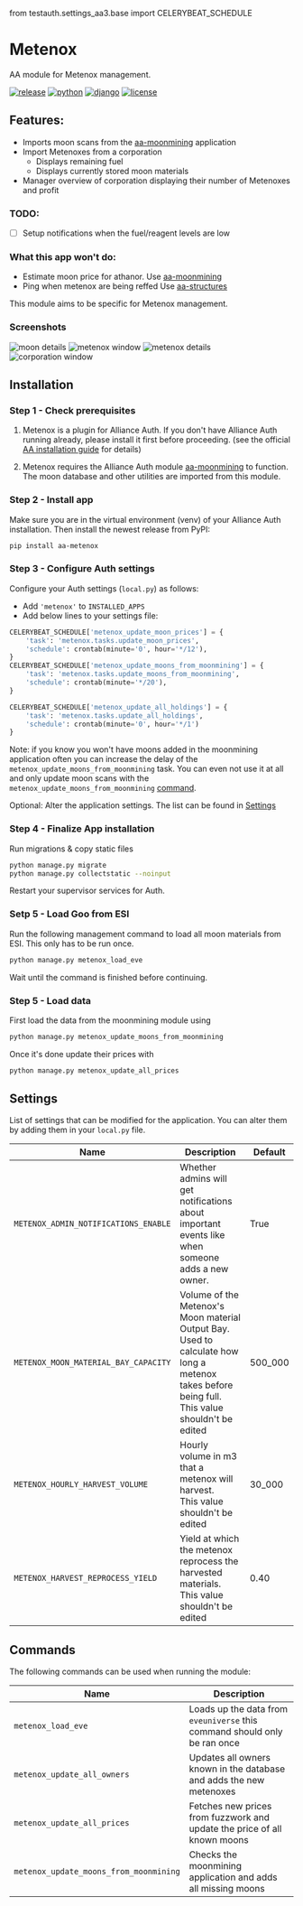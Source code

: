 from testauth.settings_aa3.base import CELERYBEAT_SCHEDULE

# Metenox

AA module for Metenox management.

[![release](https://img.shields.io/pypi/v/aa-metenox?label=release)](https://pypi.org/project/aa-metenox/)
[![python](https://img.shields.io/pypi/pyversions/aa-metenox)](https://pypi.org/project/aa-metenox/)
[![django](https://img.shields.io/pypi/djversions/aa-metenox?label=django)](https://pypi.org/project/aa-metenox/)
[![license](https://img.shields.io/badge/license-MIT-green)](https://gitlab.com/r0kym/aa-metenox/-/blob/master/LICENSE)

## Features:

- Imports moon scans from the [aa-moonmining](https://gitlab.com/ErikKalkoken/aa-moonmining) application
- Import Metenoxes from a corporation
  - Displays remaining fuel
  - Displays currently stored moon materials
- Manager overview of corporation displaying their number of Metenoxes and profit

### TODO:

- [ ] Setup notifications when the fuel/reagent levels are low

### What this app won't do:
- Estimate moon price for athanor.
  Use [aa-moonmining](https://gitlab.com/ErikKalkoken/aa-moonmining)
- Ping when metenox are being reffed
  Use [aa-structures](https://gitlab.com/ErikKalkoken/aa-structures)

This module aims to be specific for Metenox management.

### Screenshots

![moon details](images/moon_details.png)
![metenox window](images/metenox_window.png)
![metenox details](images/metenox_details.png)
![corporation window](images/corporation_window.png)

## Installation

### Step 1 - Check prerequisites

1. Metenox is a plugin for Alliance Auth. If you don't have Alliance Auth running already, please install it first before proceeding. (see the official [AA installation guide](https://allianceauth.readthedocs.io/en/latest/installation/auth/allianceauth/) for details)

2. Metenox requires the Alliance Auth module [aa-moonmining](https://gitlab.com/ErikKalkoken/aa-moonmining) to function.
  The moon database and other utilities are imported from this module.

### Step 2 - Install app

Make sure you are in the virtual environment (venv) of your Alliance Auth installation. Then install the newest release from PyPI:

```bash
pip install aa-metenox
```

### Step 3 - Configure Auth settings

Configure your Auth settings (`local.py`) as follows:

- Add `'metenox'` to `INSTALLED_APPS`
- Add below lines to your settings file:

```python
CELERYBEAT_SCHEDULE['metenox_update_moon_prices'] = {
    'task': 'metenox.tasks.update_moon_prices',
    'schedule': crontab(minute='0', hour='*/12'),
}
CELERYBEAT_SCHEDULE['metenox_update_moons_from_moonmining'] = {
    'task': 'metenox.tasks.update_moons_from_moonmining',
    'schedule': crontab(minute='*/20'),
}

CELERYBEAT_SCHEDULE['metenox_update_all_holdings'] = {
    'task': 'metenox.tasks.update_all_holdings',
    'schedule': crontab(minute='0', hour='*/1')
}
```

Note: if you know you won't have moons added in the moonmining application often you can increase the delay of the `metenox_update_moons_from_moonmining` task.
You can even not use it at all and only update moon scans with the `metenox_update_moons_from_moonmining` [command](#commands).

Optional: Alter the application settings.
The list can be found in [Settings](#settings)

### Step 4 - Finalize App installation

Run migrations & copy static files

```bash
python manage.py migrate
python manage.py collectstatic --noinput
```

Restart your supervisor services for Auth.

### Setp 5 - Load Goo from ESI

Run the following management command to load all moon materials from ESI.
This only has to be run once.

```bash
python manage.py metenox_load_eve
```

Wait until the command is finished before continuing.

### Step 5 - Load data

First load the data from the moonmining module using
```bash
python manage.py metenox_update_moons_from_moonmining
```

Once it's done update their prices with

```bash
python manage.py metenox_update_all_prices
```

## Settings

List of settings that can be modified for the application.
You can alter them by adding them in your `local.py` file.

| Name                                 | Description                                                                                                                                        | Default |
|--------------------------------------|----------------------------------------------------------------------------------------------------------------------------------------------------|---------|
| `METENOX_ADMIN_NOTIFICATIONS_ENABLE` | Whether admins will get notifications about important events like when someone adds a new owner.                                                   | True    |
| `METENOX_MOON_MATERIAL_BAY_CAPACITY` | Volume of the Metenox's Moon material Output Bay. Used to calculate how long a metenox takes before being full.<br/>This value shouldn't be edited | 500_000 |
| `METENOX_HOURLY_HARVEST_VOLUME`      | Hourly volume in m3 that a metenox will harvest.<br/>This value shouldn't be edited                                                                | 30_000  |
| `METENOX_HARVEST_REPROCESS_YIELD`    | Yield at which the metenox reprocess the harvested materials.<br/>This value shouldn't be edited                                                   | 0.40    |


## Commands

The following commands can be used when running the module:

| Name                                   | Description                                                               |
|----------------------------------------|---------------------------------------------------------------------------|
| `metenox_load_eve`                     | Loads up the data from `eveuniverse` this command should only be ran once |
| `metenox_update_all_owners`            | Updates all owners known in the database and adds the new metenoxes       |
| `metenox_update_all_prices`            | Fetches new prices from fuzzwork and update the price of all known moons  |
| `metenox_update_moons_from_moonmining` | Checks the moonmining application and adds all missing moons              |

